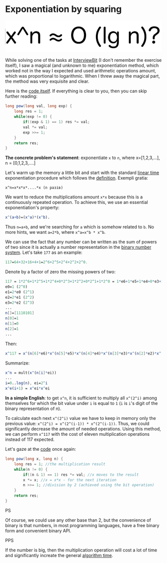 # Exponentiation by squaring

![logo](assets/xn.png)

While solving one of the tasks at [InterviewBit](https://www.interviewbit.com) (I don't remember the exercise itself),
I saw a magical (and unknown to me) exponentiation method, which worked not in the way I expected
and  used arithmetic operations amount, which was proportional to logarithmic. 
When I threw away the magical part, the method was very exquisite and clear.

Here is the [code itself](https://github.com/YaroslavHavrylovych/dsa/blob/development/algorithms/math/exponentiation_by_squaring/java/Exponentiation.java). If everything is clear to you, then you can skip further reading:

```java
long pow(long val, long exp) {
    long res = 1;
    while(exp != 0) {
        if((exp & 1) == 1) res *= val;
        val *= val;
        exp >>= 1;
    }
    return res;
}
```

**The concrete problem's statement**: exponentiate `x` to `n`, where x=[1,2,3,...], n = [0,1,2,3,....]

Let's warm up the memory a little bit and start with the standard [linear time](https://en.wikipedia.org/wiki/Time_complexity#Linear_time) exponentiation procedure which follows the [definition](https://en.wikipedia.org/wiki/Exponentiation). Exempli gratia:

```
x^n=x*x*x*....*x (n разів)
```

We want to reduce the multiplications amount `x*x` because this is a continuously repeated operation.
To achieve this, we use an essential exponentiation's property:

```mathematica
x^(a+b)=(x^a)*(x^b).
```

Thus `n=a+b`, and we're searching for `a` which is somehow related to `b`. No more hints, we want `a=2*b`, where `x^a=x^b * x^b`.  

We can use the fact that any number can be written as the sum of powers of two since it is actually a number representation in the [binary number system](https://en.wikipedia.org/wiki/Binary_number). Let's take `177` as an example:

```mathematica
117=64+32+16+4+1=2^6+2^5+2^4+2^2+2^0. 
```

Denote by a factor of zero the missing powers of two:

```mathematica
117 = 1*2^6+1*2^5+1*2^4+0*2^3+1*2^2+0*2^1+1*2^0 = 1*e6+1*e5+1*e4+0*e3+1*e2+0*e1+1*e0,
e0=1 (2^0)
e1=2*e0 (2^1)
e2=2*e1 (2^2)
e3=2*e2 (2^3)
...
n[]=[1110101]
n[0]=1
n[1]=0
n[2]=1
...
```

Then:

```mathematica
x^117 = x^(n[6]*e6)*x^(n[5]*e5)*x^(n[4]*e4)*x^(n[3]*e3)*x^(n[2]*e2)*x^(n[1]*e1)*x^(n[0]*e0)
```

Summarize:

```mathematica
x^n = mult(x^(n[i]*ei)) 
...
i=0..log(n), ei=2^i
x^e(i+1) = x^ei*x^ei
```

**In a simple English**: to get `x^n`, it is sufficient to multiply all `x^(2^i)`  among themselves for which the bit value under `i` is equal to `1` (`i` is `i`'s digit of the binary representation of n). 

To calculate each next `x^(2^i)` value we have to keep in memory only the previous value: `x^(2^i) = x^(2^(i-1)) * x^(2^(i-1))`. Thus, we could significantly decrease the amount of needed operations. Using this method, we can perform `x^117` with the cost of eleven multiplication operations instead of 117 expected.

Let's gaze at the [code](https://github.com/YaroslavHavrylovych/dsa/blob/development/algorithms/math/exponentiation_by_squaring/java/Exponentiation.java) once again:

```java
long pow(long x, long n) {
    long res = 1; //the multiplication result 
    while(n != 0) {
        if((n & 1) == 1) res *= val; //x moves to the result
        x *= x; //x = x*x - for the next iteration
        n >>= 1; //division by 2 (achieved using the bit operation)
    }
    return res;
}
```

PS

Of course, we could use any other base than 2,
but the convenience of binary is that numbers, in most programming languages,
have a free binary form and convenient binary API.

PPS

If the number is big, then the multiplication operation will cost a lot of time and significantly increate the general [algorithm time](https://en.wikipedia.org/wiki/Multiplication_algorithm#Fast_multiplication_algorithms_for_large_inputs).  